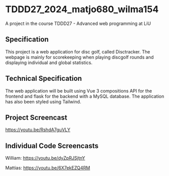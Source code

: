 # TDDD27_2024_matjo680_wilma154
A project in the course TDDD27 - Advanced web programming at LiU


## Specification
This project is a web application for disc golf, called Disctracker. The webpage is mainly for scorekeeping when playing discgolf rounds and displaying individual and global statistics.

## Technical Specification
The web application will be built using Vue 3 compositions API for the frontend and flask for the backend with a MySQL database. The application has also been styled using Tailwind. 

## Project Screencast
https://youtu.be/RshdA7guVLY

## Individual Code Screencasts
William: https://youtu.be/dyZpRJSjtnY

Mattias: https://youtu.be/6X7ekEZQ4RM


